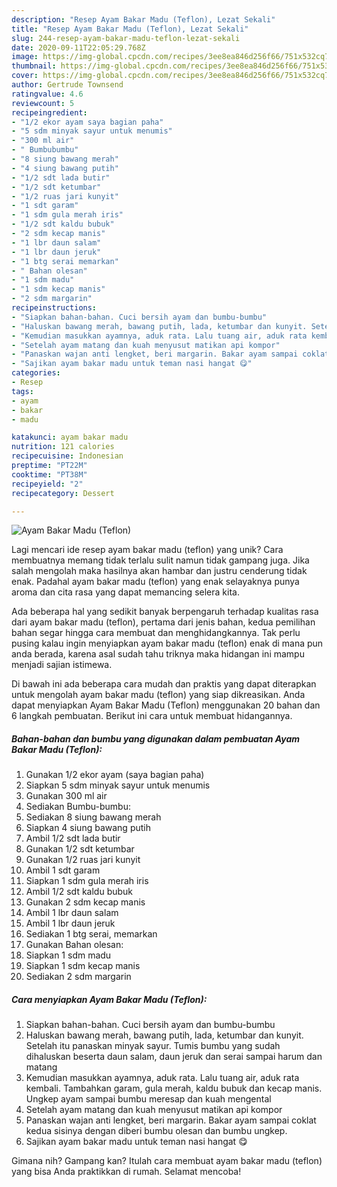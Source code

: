 ```yaml
---
description: "Resep Ayam Bakar Madu (Teflon), Lezat Sekali"
title: "Resep Ayam Bakar Madu (Teflon), Lezat Sekali"
slug: 244-resep-ayam-bakar-madu-teflon-lezat-sekali
date: 2020-09-11T22:05:29.768Z
image: https://img-global.cpcdn.com/recipes/3ee8ea846d256f66/751x532cq70/ayam-bakar-madu-teflon-foto-resep-utama.jpg
thumbnail: https://img-global.cpcdn.com/recipes/3ee8ea846d256f66/751x532cq70/ayam-bakar-madu-teflon-foto-resep-utama.jpg
cover: https://img-global.cpcdn.com/recipes/3ee8ea846d256f66/751x532cq70/ayam-bakar-madu-teflon-foto-resep-utama.jpg
author: Gertrude Townsend
ratingvalue: 4.6
reviewcount: 5
recipeingredient:
- "1/2 ekor ayam saya bagian paha"
- "5 sdm minyak sayur untuk menumis"
- "300 ml air"
- " Bumbubumbu"
- "8 siung bawang merah"
- "4 siung bawang putih"
- "1/2 sdt lada butir"
- "1/2 sdt ketumbar"
- "1/2 ruas jari kunyit"
- "1 sdt garam"
- "1 sdm gula merah iris"
- "1/2 sdt kaldu bubuk"
- "2 sdm kecap manis"
- "1 lbr daun salam"
- "1 lbr daun jeruk"
- "1 btg serai memarkan"
- " Bahan olesan"
- "1 sdm madu"
- "1 sdm kecap manis"
- "2 sdm margarin"
recipeinstructions:
- "Siapkan bahan-bahan. Cuci bersih ayam dan bumbu-bumbu"
- "Haluskan bawang merah, bawang putih, lada, ketumbar dan kunyit. Setelah itu panaskan minyak sayur. Tumis bumbu yang sudah dihaluskan beserta daun salam, daun jeruk dan serai sampai harum dan matang"
- "Kemudian masukkan ayamnya, aduk rata. Lalu tuang air, aduk rata kembali. Tambahkan garam, gula merah, kaldu bubuk dan kecap manis. Ungkep ayam sampai bumbu meresap dan kuah mengental"
- "Setelah ayam matang dan kuah menyusut matikan api kompor"
- "Panaskan wajan anti lengket, beri margarin. Bakar ayam sampai coklat kedua sisinya dengan diberi bumbu olesan dan bumbu ungkep."
- "Sajikan ayam bakar madu untuk teman nasi hangat 😋"
categories:
- Resep
tags:
- ayam
- bakar
- madu

katakunci: ayam bakar madu 
nutrition: 121 calories
recipecuisine: Indonesian
preptime: "PT22M"
cooktime: "PT38M"
recipeyield: "2"
recipecategory: Dessert

---
```



![Ayam Bakar Madu (Teflon)](https://img-global.cpcdn.com/recipes/3ee8ea846d256f66/751x532cq70/ayam-bakar-madu-teflon-foto-resep-utama.jpg)

Lagi mencari ide resep ayam bakar madu (teflon) yang unik? Cara membuatnya memang tidak terlalu sulit namun tidak gampang juga. Jika salah mengolah maka hasilnya akan hambar dan justru cenderung tidak enak. Padahal ayam bakar madu (teflon) yang enak selayaknya punya aroma dan cita rasa yang dapat memancing selera kita.



Ada beberapa hal yang sedikit banyak berpengaruh terhadap kualitas rasa dari ayam bakar madu (teflon), pertama dari jenis bahan, kedua pemilihan bahan segar hingga cara membuat dan menghidangkannya. Tak perlu pusing kalau ingin menyiapkan ayam bakar madu (teflon) enak di mana pun anda berada, karena asal sudah tahu triknya maka hidangan ini mampu menjadi sajian istimewa.


Di bawah ini ada beberapa cara mudah dan praktis yang dapat diterapkan untuk mengolah ayam bakar madu (teflon) yang siap dikreasikan. Anda dapat menyiapkan Ayam Bakar Madu (Teflon) menggunakan 20 bahan dan 6 langkah pembuatan. Berikut ini cara untuk membuat hidangannya.

<!--inarticleads1-->

##### Bahan-bahan dan bumbu yang digunakan dalam pembuatan Ayam Bakar Madu (Teflon):

1. Gunakan 1/2 ekor ayam (saya bagian paha)
1. Siapkan 5 sdm minyak sayur untuk menumis
1. Gunakan 300 ml air
1. Sediakan  Bumbu-bumbu:
1. Sediakan 8 siung bawang merah
1. Siapkan 4 siung bawang putih
1. Ambil 1/2 sdt lada butir
1. Gunakan 1/2 sdt ketumbar
1. Gunakan 1/2 ruas jari kunyit
1. Ambil 1 sdt garam
1. Siapkan 1 sdm gula merah iris
1. Ambil 1/2 sdt kaldu bubuk
1. Gunakan 2 sdm kecap manis
1. Ambil 1 lbr daun salam
1. Ambil 1 lbr daun jeruk
1. Sediakan 1 btg serai, memarkan
1. Gunakan  Bahan olesan:
1. Siapkan 1 sdm madu
1. Siapkan 1 sdm kecap manis
1. Sediakan 2 sdm margarin




<!--inarticleads2-->

##### Cara menyiapkan Ayam Bakar Madu (Teflon):

1. Siapkan bahan-bahan. Cuci bersih ayam dan bumbu-bumbu
1. Haluskan bawang merah, bawang putih, lada, ketumbar dan kunyit. Setelah itu panaskan minyak sayur. Tumis bumbu yang sudah dihaluskan beserta daun salam, daun jeruk dan serai sampai harum dan matang
1. Kemudian masukkan ayamnya, aduk rata. Lalu tuang air, aduk rata kembali. Tambahkan garam, gula merah, kaldu bubuk dan kecap manis. Ungkep ayam sampai bumbu meresap dan kuah mengental
1. Setelah ayam matang dan kuah menyusut matikan api kompor
1. Panaskan wajan anti lengket, beri margarin. Bakar ayam sampai coklat kedua sisinya dengan diberi bumbu olesan dan bumbu ungkep.
1. Sajikan ayam bakar madu untuk teman nasi hangat 😋




Gimana nih? Gampang kan? Itulah cara membuat ayam bakar madu (teflon) yang bisa Anda praktikkan di rumah. Selamat mencoba!
